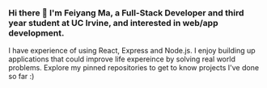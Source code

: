 ### Hi there 👋 I'm Feiyang Ma, a Full-Stack Developer and third year student at UC Irvine, and interested in web/app development. 
I have experience of using React, Express and Node.js. I enjoy building up applications that could improve life expereince by solving real world problems. Explore my pinned repositories to get to know projects I've done so far :)


<!--
**MFYLM/MFYLM** is a ✨ _special_ ✨ repository because its `README.md` (this file) appears on your GitHub profile.

Here are some ideas to get you started:

Contact me on Linkedin, view my resume or send me an email!

- 🔭 I’m currently working on ...
- 🌱 I’m currently learning ...
- 👯 I’m looking to collaborate on ...
- 🤔 I’m looking for help with ...
- 💬 Ask me about ...
- 📫 How to reach me: ...
- 😄 Pronouns: ...
- ⚡ Fun fact: ...
-->
